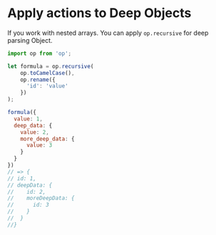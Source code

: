 # Apply actions to Deep Objects

If you work with nested arrays. You can apply `op.recursive` for deep parsing Object.

```js
import op from 'op';

let formula = op.recursive(
    op.toCamelCase(),
    op.rename({
      'id': 'value'
    })
);

formula({
  value: 1,
  deep_data: {
    value: 2,
    more_deep_data: {
      value: 3
    }
  }
})
// => {
// id: 1,
// deepData: {
//    id: 2,
//    moreDeepData: {
//      id: 3
//    }
//  }
//}
```



